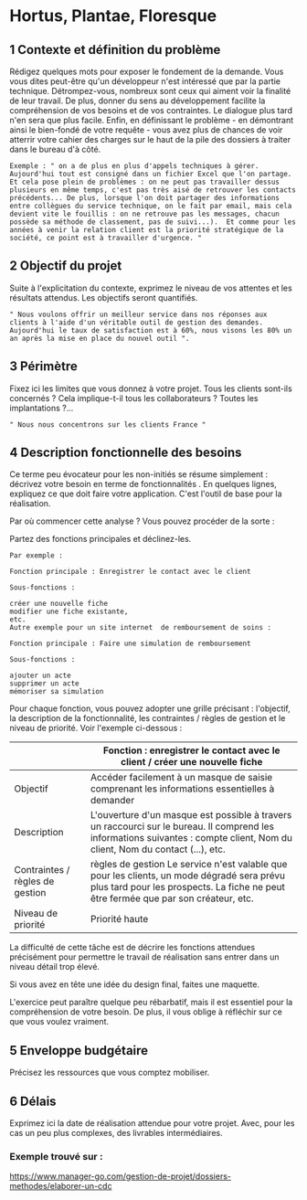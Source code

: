 # Hortus, Plantae, Floresque

## 1 Contexte et définition du problème
Rédigez quelques mots pour exposer le fondement de la demande. Vous vous dites peut-être qu'un développeur n'est intéressé que par la partie technique. Détrompez-vous, nombreux sont ceux qui aiment voir la finalité de leur travail. De plus, donner du sens au développement facilite la compréhension de vos besoins et de vos contraintes. Le dialogue plus tard n'en sera que plus facile. Enfin, en définissant le problème - en démontrant ainsi le bien-fondé de votre requête - vous avez plus de chances de voir atterrir votre cahier des charges sur le haut de la pile des dossiers à traiter dans le bureau d'à côté.

    Exemple : " on a de plus en plus d'appels techniques à gérer. Aujourd'hui tout est consigné dans un fichier Excel que l'on partage. Et cela pose plein de problèmes : on ne peut pas travailler dessus plusieurs en même temps, c'est pas très aisé de retrouver les contacts précédents... De plus, lorsque l'on doit partager des informations entre collègues du service technique, on le fait par email, mais cela devient vite le fouillis : on ne retrouve pas les messages, chacun possède sa méthode de classement, pas de suivi...).  Et comme pour les années à venir la relation client est la priorité stratégique de la société, ce point est à travailler d'urgence. "

## 2 Objectif du projet
Suite à l'explicitation du contexte, exprimez le niveau de vos attentes et les résultats attendus. Les objectifs seront quantifiés.


    " Nous voulons offrir un meilleur service dans nos réponses aux clients à l'aide d'un véritable outil de gestion des demandes. Aujourd'hui le taux de satisfaction est à 60%, nous visons les 80% un an après la mise en place du nouvel outil ".


## 3 Périmètre
Fixez ici les limites que vous donnez à votre projet. Tous les clients sont-ils concernés ? Cela implique-t-il tous les collaborateurs ? Toutes les implantations ?...

    " Nous nous concentrons sur les clients France "


## 4 Description fonctionnelle des besoins
Ce terme peu évocateur pour les non-initiés se résume simplement : décrivez votre besoin en terme de fonctionnalités . En quelques lignes, expliquez ce que doit faire  votre application. C'est l'outil de base pour la réalisation.

Par où commencer cette analyse ? Vous pouvez procéder de la sorte :

Partez des fonctions principales et déclinez-les.


    Par exemple :

    Fonction principale : Enregistrer le contact avec le client

    Sous-fonctions :  

    créer une nouvelle fiche
    modifier une fiche existante,
    etc.
    Autre exemple pour un site internet  de remboursement de soins :

    Fonction principale : Faire une simulation de remboursement 

    Sous-fonctions :  

    ajouter un acte
    supprimer un acte
    mémoriser sa simulation


Pour chaque fonction, vous pouvez adopter une grille précisant : l'objectif, la description de la fonctionnalité, les contraintes / règles de gestion et le niveau de priorité.
Voir l'exemple ci-dessous :

|  | **Fonction : enregistrer le contact avec le client  /  créer une nouvelle fiche** |
| -------- | -------- |
| Objectif | Accéder facilement à un masque de saisie comprenant les informations essentielles à demander |
| Description | L'ouverture d'un masque est possible à travers un raccourci sur le bureau. Il comprend les informations suivantes : compte client, Nom du client, Nom du contact (...), etc. |
| Contraintes / règles de gestion | règles de gestion	Le service n'est valable que pour les clients, un mode dégradé sera prévu plus tard pour les prospects. La fiche ne peut être fermée que par son créateur, etc. |
| Niveau de priorité | Priorité haute |



La difficulté de cette tâche est de décrire les fonctions attendues précisément pour permettre le travail de réalisation sans entrer dans un niveau détail trop élevé. 

Si vous avez en tête une idée du design final, faites une maquette.

L'exercice peut paraître quelque peu rébarbatif, mais il est essentiel pour la compréhension de votre besoin. De plus, il vous oblige à réfléchir sur ce que vous voulez vraiment.

## 5 Enveloppe budgétaire
Précisez les ressources que vous comptez mobiliser.

## 6 Délais
Exprimez ici la date de réalisation attendue pour votre projet. Avec, pour les cas un peu plus complexes, des livrables intermédiaires.

### Exemple trouvé sur :

https://www.manager-go.com/gestion-de-projet/dossiers-methodes/elaborer-un-cdc